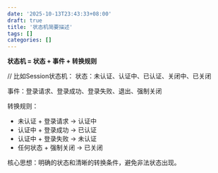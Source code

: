 ```yaml
---
date: '2025-10-13T23:43:33+08:00'
draft: true
title: '状态机简要描述'
tags: []
categories: []
---
```


**状态机 = 状态 + 事件 + 转换规则**

// 比如Session状态机：
状态：未认证、认证中、已认证、关闭中、已关闭

事件：登录请求、登录成功、登录失败、退出、强制关闭

转换规则：
- 未认证 + 登录请求 → 认证中
- 认证中 + 登录成功 → 已认证  
- 认证中 + 登录失败 → 未认证
- 任何状态 + 强制关闭 → 已关闭

核心思想：明确的状态和清晰的转换条件，避免非法状态出现。